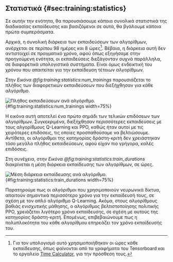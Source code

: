 ## Στατιστικά {#sec:training:statistics}

Σε αυτήν την ενότητα, θα παρουσιάσουμε κάποια συνολικά στατιστικά της διαδικασίας εκπαίδευσης και βασιζόμενοι σε αυτά, θα βγάλουμε κάποια πρώτα συμπεράσματα.

Αρχικά, η συνολική διάρκεια των εκπαιδεύσεων των αλγορίθμων, ανέρχεται σε περίπου 98 ημέρες και 8 ώρες[^calculation]. Βέβαια, η διάρκεια αυτή δεν αντιστοιχεί σε πραγματικό χρόνο, αφού όπως εξηγήσαμε στην προηγούμενη ενότητα, οι εκπαιδεύσεις διεξάγονταν συχνά παράλληλα, σε διαφορετικά υπολογιστικά συστήματα. Είναι όμως ενδεικτική του χρόνου που απαιτείται για την εκπαίδευση τέτοιων αλγορίθμων.

[^calculation]: Για τον υπολογισμό αυτό χρησιμοποιήθηκαν οι ώρες κάθε εκπαίδευσης, όπως φαίνονται από τα γραφήματα του Tensorboard και το εργαλείο [Time Calculator](https://www.calculatehours.com/Time_Calculator.html), για την πρόσθεση τους.

Στην *Εικόνα @fig:training:statistics:num_trainings* παρουσιάζεται το πλήθος των διαφορετικών εκπαιδεύσεων που διεξήχθησαν για κάθε αλγόριθμο. 

![Πλήθος εκπαιδεύσεων ανά αλγόριθμο.](5-training/figures/Stats-number-trainings.png){#fig:training:statistics:num_trainings width=75%}

Η εικόνα αυτή αποτελεί ένα πρώτο σημάδι των τελικών επιδόσεων των αλγορίθμων. Συγκεκριμένα, διεξήχθησαν περισσότερες εκπαιδεύσεις με τους αλγορίθμους Q-Learning και PPO, καθώς ήταν αυτοί με τις χειρότερες επιδόσεις, τις οποίες προσπαθούσαμε να βελτιώσουμε. Αντίθετα, οι αλγόριθμοι της κατηγορίας δράστη-κριτή δεν χρειάστηκαν τόσο μεγάλο πλήθος εκπαιδεύσεων, αφού είχαν πιο γρήγορα, καλές επιδόσεις.

Στη συνέχεια, στην *Εικόνα @fig:training:statistics:train_durations* διακρίνεται η μέση διάρκεια εκπαίδευσης των αλγορίθμων, σε ώρες.

![Μέση διάρκεια εκπαίδευσης ανά αλγόριθμο.](5-training/figures/Stats-training-duration.png){#fig:training:statistics:train_durations width=75%}

Παρατηρούμε πως οι αλγόριθμοι που χρησιμοποιούν νευρωνικά δίκτυα, απαιτούν σημαντικά περισσότερο χρόνο για την εκπαίδευσή τους, σε σχέση με τον απλό αλγόριθμο Q-Learning. Ακόμα, στους αλγορίθμους βαθιάς ενισχυτικής μάθησης, ο αλγόριθμος βελτιστοποίησης πολιτικής PPO, χρειάζεται λιγότερο χρόνο εκπαίδευσης, σε σχέση με αυτούς της κατηγορίας δράστη-κριτή. Επομένως, επιβεβαιώνουμε πως η πολυπλοκότητα του κάθε αλγορίθμου επηρεάζει τον χρόνο εκπαίδευσής του.